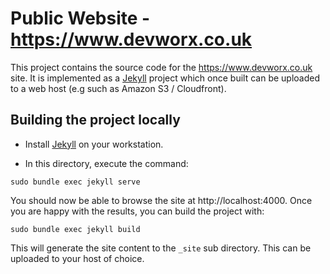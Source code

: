 # Public Website - https://www.devworx.co.uk

This project contains the source code for the https://www.devworx.co.uk site. It is implemented as a [Jekyll](https://jekyllrb.com/) project which once built can be uploaded to a web host (e.g such as Amazon S3 / Cloudfront).  

## Building the project locally

* Install [Jekyll](https://jekyllrb.com/) on your workstation.
  
* In this directory, execute the command:

```
sudo bundle exec jekyll serve
```

You should now be able to browse the site at http://localhost:4000. Once you are happy with the results, you can build the project with: 

```
sudo bundle exec jekyll build
```

This will generate the site content to the `_site` sub directory. This can be uploaded to your host of choice.


